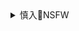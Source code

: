 <details><summary>慎入🔞NSFW</summary>

Not Safe For Work
![](https://upload.wikimedia.org/wikipedia/commons/thumb/d/d3/Biohazard_Symbol_Specification.png/210px-Biohazard_Symbol_Specification.png)

<details><summary><b>风险自理Use At Your Own Risk🈲</summary>

2020年5月20日

### ロクデナシ
@Roku6enashi
`EYZdVx-U8AEH5vI (2048×2048)`<br>
![](https://pbs.twimg.com/media/EYZdVx-U8AEH5vI?format=jpg&name=orig)

`EYcNr1GUwAc7tmg (1020×2048)`<br>
![](https://pbs.twimg.com/media/EYcNr1GUwAc7tmg?format=jpg&name=orig)

`EYcNHriU4AI4Xow (1168×2048)`<br>
![](https://pbs.twimg.com/media/EYcNHriU4AI4Xow?format=jpg&name=orig)

`DxaD6qJV4AAgLK_ (1168×1000)`<br>
![](https://pbs.twimg.com/media/DxaD6qJV4AAgLK_?format=jpg&name=orig)

`DxaD7vRUwAAP8TA (1168×1000)`<br>
![](https://pbs.twimg.com/media/DxaD7vRUwAAP8TA?format=jpg&name=orig)

`DxaD86bV4AA8FNH (1168×1000)`<br>
![](https://pbs.twimg.com/media/DxaD86bV4AA8FNH?format=jpg&name=orig)

`DxaD-pKV4AAuRFz (1168×1000)`<br>
![](https://pbs.twimg.com/media/DxaD-pKV4AAuRFz?format=jpg&name=orig)

`DxPpVEvUcAAJRq2 (1913×1500)`<br>
![](https://pbs.twimg.com/media/DxPpVEvUcAAJRq2?format=jpg&name=orig)

`DvlzW9pV4AIDge8 (800×1112)`<br>
![](https://pbs.twimg.com/media/DvlzW9pV4AIDge8?format=jpg&name=orig)

`Drpm80BU4AALg4q (1500×2432)`<br>
![](https://pbs.twimg.com/media/Drpm80BU4AALg4q?format=jpg&name=orig)

`Drcv0x6U8AA45W1 (700×990)`<br>
![](https://pbs.twimg.com/media/Drcv0x6U8AA45W1?format=jpg&name=orig)

`Drcv2WKVYAApbbX (700×990)`<br>
![](https://pbs.twimg.com/media/Drcv2WKVYAApbbX?format=jpg&name=orig)

`DpW2dsyUwAAIdJo (2167×1700)`<br>
![](https://pbs.twimg.com/media/DpW2dsyUwAAIdJo?format=jpg&name=orig)

`DpHVA71U8AE8lGg (1000×1000)`<br>
![](https://pbs.twimg.com/media/DpHVA71U8AE8lGg?format=jpg&name=orig)

`DpHVBkfUwAAKR0l (1000×1000)`<br>
![](https://pbs.twimg.com/media/DpHVBkfUwAAKR0l?format=jpg&name=orig)

`DpHVCBsVsAEerGA (1000×1000)`<br>
![](https://pbs.twimg.com/media/DpHVCBsVsAEerGA?format=jpg&name=orig)

`DpHVCeCVAAErisu (1000×1000)`<br>
![](https://pbs.twimg.com/media/DpHVCeCVAAErisu?format=jpg&name=orig)

`Dn-3qoXV4AAMuao (700×700)`<br>
![](https://pbs.twimg.com/media/Dn-3qoXV4AAMuao?format=jpg&name=orig)

`DmitJ1DUwAE7cYl (1000×707)`<br>
![](https://pbs.twimg.com/media/DmitJ1DUwAE7cYl?format=jpg&name=orig)

`DmitLI0UUAQSJMs (800×800)`<br>
![](https://pbs.twimg.com/media/DmitLI0UUAQSJMs?format=jpg&name=orig)

`DmishAAVAAAYCw6 (850×1202)`<br>
![](https://pbs.twimg.com/media/DmishAAVAAAYCw6?format=jpg&name=orig)

`DmDpQraU8AAZi2h (1500×2229)`<br>
![](https://pbs.twimg.com/media/DmDpQraU8AAZi2h?format=jpg&name=orig)

`DgV3YoEVAAASX74 (1000×1348)`<br>
![](https://pbs.twimg.com/media/DgV3YoEVAAASX74?format=jpg&name=orig)

2018年6月21

</details>
</details>

